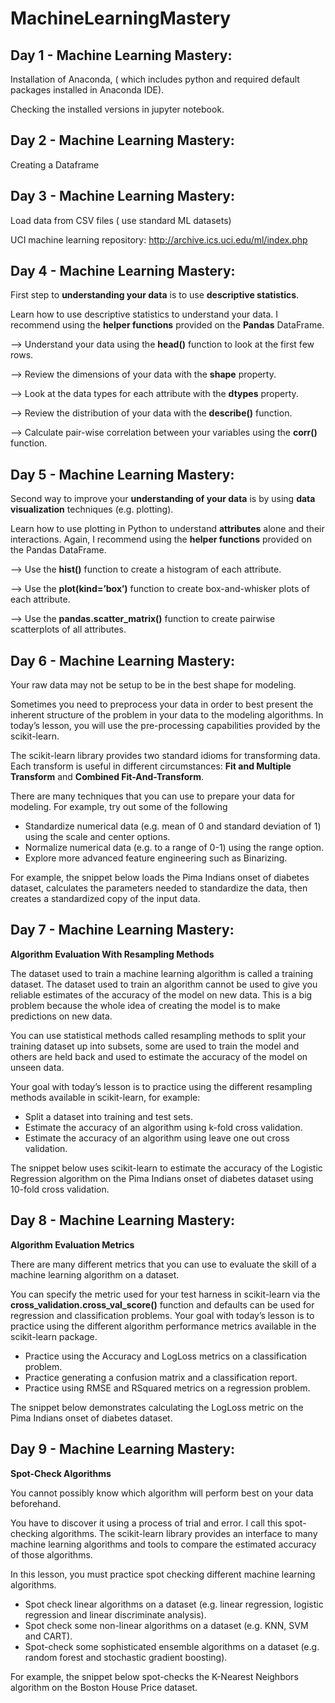 # MachineLearningMastery

## Day 1 - Machine Learning Mastery:

Installation of Anaconda, ( which includes python and required default packages installed in Anaconda IDE).

Checking the installed versions in jupyter notebook.

## Day 2 - Machine Learning Mastery:

Creating a Dataframe

## Day 3 - Machine Learning Mastery:

Load data from CSV files ( use standard ML datasets)

UCI machine learning repository: 
http://archive.ics.uci.edu/ml/index.php

## Day 4 - Machine Learning Mastery:

First step to **understanding your data** is to use **descriptive statistics**.

Learn how to use descriptive statistics to understand your data. I recommend using the **helper functions** provided on the **Pandas** DataFrame.

--> Understand your data using the **head()** function to look at the first few rows.

--> Review the dimensions of your data with the **shape** property.

--> Look at the data types for each attribute with the **dtypes** property.

--> Review the distribution of your data with the **describe()** function.

--> Calculate pair-wise correlation between your variables using the **corr()** function.

## Day 5 - Machine Learning Mastery:

Second way to improve your **understanding of your data** is by using **data visualization** techniques (e.g. plotting).

Learn how to use plotting in Python to understand **attributes** alone and their interactions. Again, I recommend using the **helper functions** provided on the Pandas DataFrame.

--> Use the **hist()** function to create a histogram of each attribute.

--> Use the **plot(kind=’box’)** function to create box-and-whisker plots of each attribute.

--> Use the **pandas.scatter_matrix()** function to create pairwise scatterplots of all attributes.

## Day 6 - Machine Learning Mastery:

Your raw data may not be setup to be in the best shape for modeling.

Sometimes you need to preprocess your data in order to best present the inherent structure of the problem in your data to the modeling algorithms. 
In today’s lesson, you will use the pre-processing capabilities provided by the scikit-learn.

The scikit-learn library provides two standard idioms for transforming data. Each transform is useful in different circumstances: 
**Fit and Multiple Transform** and **Combined Fit-And-Transform**.

There are many techniques that you can use to prepare your data for modeling. For example, try out some of the following

* Standardize numerical data (e.g. mean of 0 and standard deviation of 1) using the scale and center options.
* Normalize numerical data (e.g. to a range of 0-1) using the range option.
* Explore more advanced feature engineering such as Binarizing.

For example, the snippet below loads the Pima Indians onset of diabetes dataset, calculates the parameters needed to standardize the data, then creates a standardized copy of the input data.

## Day 7 - Machine Learning Mastery:

**Algorithm Evaluation With Resampling Methods**

The dataset used to train a machine learning algorithm is called a training dataset. The dataset used to train an algorithm cannot be used to give you reliable estimates of the accuracy of the model on new data. This is a big problem because the whole idea of creating the model is to make predictions on new data.

You can use statistical methods called resampling methods to split your training dataset up into subsets, some are used to train the model and others are held back and used to estimate the accuracy of the model on unseen data.

Your goal with today’s lesson is to practice using the different resampling methods available in scikit-learn, for example:

* Split a dataset into training and test sets.
* Estimate the accuracy of an algorithm using k-fold cross validation.
* Estimate the accuracy of an algorithm using leave one out cross validation.

The snippet below uses scikit-learn to estimate the accuracy of the Logistic Regression algorithm on the Pima Indians onset of diabetes dataset using 10-fold cross validation.

## Day 8 - Machine Learning Mastery:

**Algorithm Evaluation Metrics**

There are many different metrics that you can use to evaluate the skill of a machine learning algorithm on a dataset.

You can specify the metric used for your test harness in scikit-learn via the **cross_validation.cross_val_score()** function and defaults can be used for regression and classification problems. Your goal with today’s lesson is to practice using the different algorithm performance metrics available in the scikit-learn package.

* Practice using the Accuracy and LogLoss metrics on a classification problem.
* Practice generating a confusion matrix and a classification report.
* Practice using RMSE and RSquared metrics on a regression problem.

The snippet below demonstrates calculating the LogLoss metric on the Pima Indians onset of diabetes dataset.

## Day 9 - Machine Learning Mastery:

**Spot-Check Algorithms**

You cannot possibly know which algorithm will perform best on your data beforehand.

You have to discover it using a process of trial and error. I call this spot-checking algorithms. 
The scikit-learn library provides an interface to many machine learning algorithms and tools to compare the estimated 
accuracy of those algorithms.

In this lesson, you must practice spot checking different machine learning algorithms.

* Spot check linear algorithms on a dataset (e.g. linear regression, logistic regression and linear discriminate analysis).
* Spot check some non-linear algorithms on a dataset (e.g. KNN, SVM and CART).
* Spot-check some sophisticated ensemble algorithms on a dataset (e.g. random forest and stochastic gradient boosting).

For example, the snippet below spot-checks the K-Nearest Neighbors algorithm on the Boston House Price dataset.


